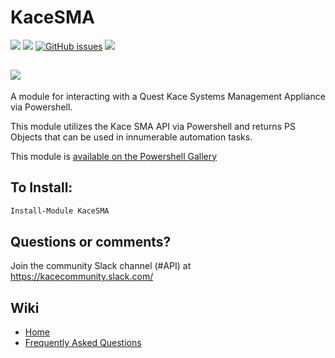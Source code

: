 # KaceSMA
[![](https://img.shields.io/powershellgallery/v/KaceSMA.svg?logo=powershell&colorA=1C8FDB&logoColor=ffffff&colorB=145C8B)](https://www.powershellgallery.com/packages/KaceSMA)
![](https://img.shields.io/powershellgallery/dt/KaceSMA.svg?logo=powershell&colorA=1C8FDB&logoColor=ffffff&colorB=145C8B)
[![GitHub issues](https://img.shields.io/github/issues/artvandelay440/KaceSMA.svg?style=flat&colorA=1C8FDB)](https://github.com/artvandelay440/KaceSMA/issues)
[![](https://img.shields.io/github/last-commit/google/skia.svg?style=flat&colorA=1C8FDB)](https://github.com/artvandelay440/KaceSMA)

![](https://img.shields.io/jenkins/s/https/jenkins.qa.ubuntu.com/view/Precise/view/All%20Precise/job/precise-desktop-amd64_default.svg?style=flat&colorA=1C8FDB)
---

A module for interacting with a Quest Kace Systems Management Appliance via Powershell.

This module utilizes the Kace SMA API via Powershell and returns PS Objects that can be used in innumerable automation tasks.

This module is [available on the Powershell Gallery](https://www.powershellgallery.com/packages/KaceSMA/)

To Install:
---
````powershell
Install-Module KaceSMA
````

Questions or comments?
---
Join the community Slack channel (#API) at https://kacecommunity.slack.com/

Wiki
---
* [Home](https://github.com/artvandelay440/KaceSMA/wiki)
* [Frequently Asked Questions](https://github.com/artvandelay440/KaceSMA/wiki/FAQ)

